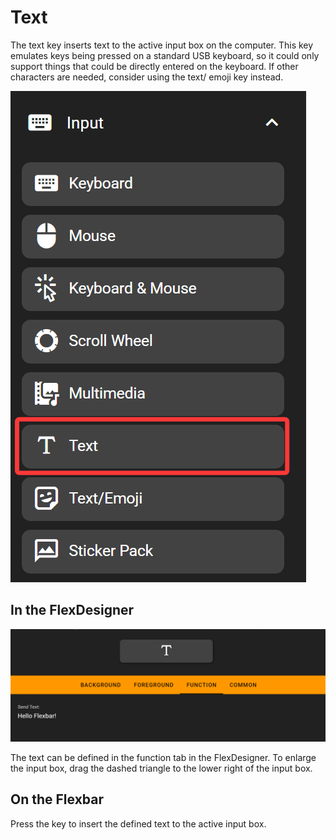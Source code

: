 # Text

The text key inserts text to the active input box on the computer. This key emulates keys being pressed on a standard USB keyboard, so it could only support things that could be directly entered on the keyboard. If other characters are needed, consider using the text/ emoji key instead.

![1744984770513](image/text/1744984770513.png)

## In the FlexDesigner

![1744984788098](image/text/1744984788098.png)

The text can be defined in the function tab in the FlexDesigner. To enlarge the input box, drag the dashed triangle to the lower right of the input box.

## On the Flexbar

Press the key to insert the defined text to the active input box.
